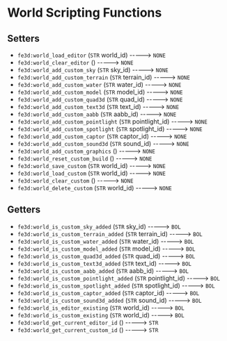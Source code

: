 # World Scripting Functions

## Setters

- `fe3d:world_load_editor` (`STR` world_id) -----> `NONE`
- `fe3d:world_clear_editor` () -----> `NONE`
- `fe3d:world_add_custom_sky` (`STR` sky_id) -----> `NONE`
- `fe3d:world_add_custom_terrain` (`STR` terrain_id) -----> `NONE`
- `fe3d:world_add_custom_water` (`STR` water_id) -----> `NONE`
- `fe3d:world_add_custom_model` (`STR` model_id) -----> `NONE`
- `fe3d:world_add_custom_quad3d` (`STR` quad_id) -----> `NONE`
- `fe3d:world_add_custom_text3d` (`STR` text_id) -----> `NONE`
- `fe3d:world_add_custom_aabb` (`STR` aabb_id) -----> `NONE`
- `fe3d:world_add_custom_pointlight` (`STR` pointlight_id) -----> `NONE`
- `fe3d:world_add_custom_spotlight` (`STR` spotlight_id) -----> `NONE`
- `fe3d:world_add_custom_captor` (`STR` captor_id) -----> `NONE`
- `fe3d:world_add_custom_sound3d` (`STR` sound_id) -----> `NONE`
- `fe3d:world_add_custom_graphics` () -----> `NONE`
- `fe3d:world_reset_custom_build` () -----> `NONE`
- `fe3d:world_save_custom` (`STR` world_id) -----> `NONE`
- `fe3d:world_load_custom` (`STR` world_id) -----> `NONE`
- `fe3d:world_clear_custom` () -----> `NONE`
- `fe3d:world_delete_custom` (`STR` world_id) -----> `NONE`

## Getters

- `fe3d:world_is_custom_sky_added` (`STR` sky_id) -----> `BOL`
- `fe3d:world_is_custom_terrain_added` (`STR` terrain_id) -----> `BOL`
- `fe3d:world_is_custom_water_added` (`STR` water_id) -----> `BOL`
- `fe3d:world_is_custom_model_added` (`STR` model_id) -----> `BOL`
- `fe3d:world_is_custom_quad3d_added` (`STR` quad_id) -----> `BOL`
- `fe3d:world_is_custom_text3d_added` (`STR` text_id) -----> `BOL`
- `fe3d:world_is_custom_aabb_added` (`STR` aabb_id) -----> `BOL`
- `fe3d:world_is_custom_pointlight_added` (`STR` pointlight_id) -----> `BOL`
- `fe3d:world_is_custom_spotlight_added` (`STR` spotlight_id) -----> `BOL`
- `fe3d:world_is_custom_captor_added` (`STR` captor_id) -----> `BOL`
- `fe3d:world_is_custom_sound3d_added` (`STR` sound_id) -----> `BOL`
- `fe3d:world_is_editor_existing` (`STR` world_id) -----> `BOL`
- `fe3d:world_is_custom_existing` (`STR` world_id) -----> `BOL`
- `fe3d:world_get_current_editor_id` () -----> `STR`
- `fe3d:world_get_current_custom_id` () -----> `STR`
